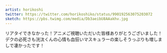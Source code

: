 ```yaml
---
artist: horikoshi
twitter: https://twitter.com/horikoshiko/status/990192563075203072
sketch: https://pbs.twimg.com/media/Db3aeibU8AAakhv.jpg
---
```

リアタイできなかった！アニメご視聴いただいた皆様ありがとうございました！デクの必死さも洸汰くんの心情も血狂いマスキュラーの楽しそうっぷりも増しましで凄かったです！